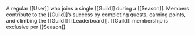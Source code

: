 A regular [[User]] who joins a single [[Guild]] during a [[Season]]. Members contribute to the [[Guild]]’s success by completing quests, earning points, and climbing the [[Guild]] [[Leaderboard]]. [[Guild]] membership is exclusive per [[Season]].